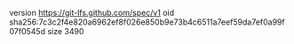 version https://git-lfs.github.com/spec/v1
oid sha256:7c3c2f4e820a6962ef8f026e850b9e73b4c6511a7eef59da7ef0a99f07f0545d
size 3490
